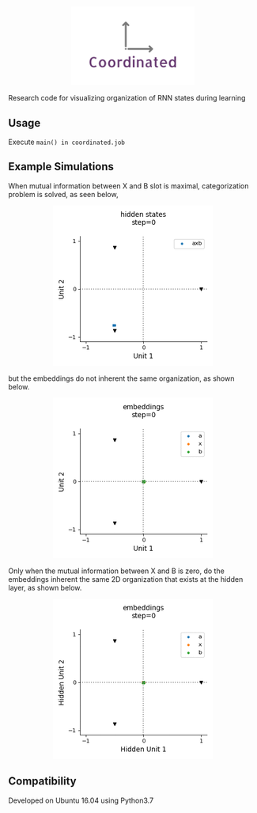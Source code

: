 <div align="center">
 <img src="images/logo.png" width="250"> 
</div>

Research code for visualizing organization of RNN states during learning

## Usage

Execute `main() in coordinated.job`

## Example Simulations

When mutual information between X and B slot is maximal, 
categorization problem is solved, as seen below,

<div align="center">
 <img src="images/hiddens2_b=item.gif" width="324"> 
</div>

but the embeddings do not inherent the same organization, as shown below.
<div align="center">
 <img src="images/embeddings_b=item.gif" width="324"> 
</div>

Only when the mutual information between X and B is zero, 
do the embeddings inherent the same 2D organization that exists at the hidden layer, as shown below.

<div align="center">
 <img src="images/embeddings_b=super.gif" width="324"> 
</div>

## Compatibility

Developed on Ubuntu 16.04 using Python3.7
